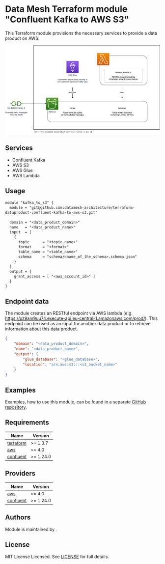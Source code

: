 # Data Mesh Terraform module "Confluent Kafka to AWS S3"

This Terraform module provisions the necessary services to provide a data product on AWS.

![Overview](assets/images/overview.png)

## Services

* Confluent Kafka
* AWS S3
* AWS Glue
* AWS Lambda

## Usage

```hcl
module "kafka_to_s3" {
  module = "git@github.com:datamesh-architecture/terraform-dataproduct-confluent-kafka-to-aws-s3.git"

  domain = "<data_product_domain>"
  name   = "<data_product_name>"
  input  = [
    {
      topic      = "<topic_name>"
      format     = "<format>"
      table_name = "<table_name>"
      schema     = "schema/<name_of_the_schema>.schema.json"
    }
  ]
  output = {
    grant_access = [ "<aws_account_id>" ]
  }
}
```

## Endpoint data

The module creates an RESTful endpoint via AWS lambda (e.g. https://xz9am9uu74.execute-api.eu-central-1.amazonaws.com/prod/). This endpoint can be used as an input for another data product or to retrieve information about this data product.

```json
{
    "domain": "<data_product_domain>",
    "name": "<data_product_name>",
    "output": {
        "glue_database": "<glue_database>",
        "location": "arn:aws:s3:::<s3_bucket_name>"
    }
}
```

## Examples

Examples, how to use this module, can be found in a separate [GitHub repository](https://github.com/datamesh-architecture/terraform-datamesh-dataproduct-examples).

## Requirements

| Name                                                                      | Version    |
|---------------------------------------------------------------------------|------------|
| <a name="requirement_terraform"></a> [terraform](#requirement\_terraform) | >= 1.3.7   |
| <a name="requirement_aws"></a> [aws](#requirement\_aws)                   | >= 4.0     |
| <a name="requirement_confluent"></a> [confluent](#requirement\_confluent) | >= 1.24.0  |

## Providers

| Name                                                                | Version   |
|---------------------------------------------------------------------|-----------|
| <a name="provider_aws"></a> [aws](#provider\_aws)                   | >= 4.0    |
| <a name="provider_confluent"></a> [confluent](#provider\_confluent) | >= 1.24.0 |

## Authors

Module is maintained by []().

## License

MIT License Licensed. See [LICENSE](https://github.com/datamesh-architecture/terraform-datamesh-dataproduct-confluent-kafka-to-aws-s3/blob/main/LICENSE) for full details.
